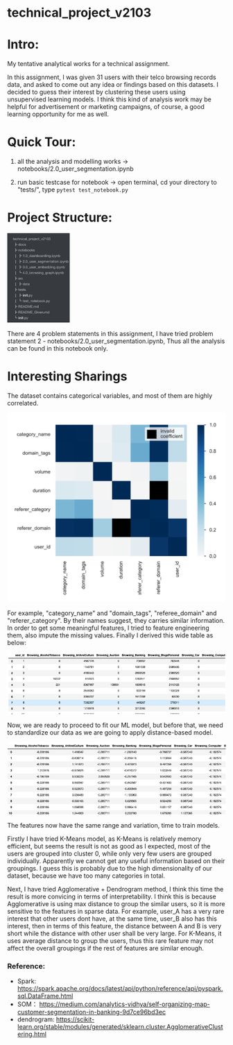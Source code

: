 # technical_project_v2103



# Intro:

My tentative analytical works for a technical assignment.



In this assignment, I was given 31 users with their telco browsing records data, and asked to come out any idea or findings based on this datasets. I decided to guess their interest by clustering these users using unsupervised learning models. I think this kind of analysis work may be helpful for advertisement or marketing campaigns, of course, a  good learning opportunity for me as well.  



# Quick Tour:

1. all the analysis and modelling works -> notebooks/2.0_user_segmentation.ipynb

2. run basic testcase for notebook -> open terminal, cd your directory to "tests/", type `pytest test_notebook.py`



# Project Structure:

<img src="./images/image-20220110130444318.png" alt="image-20220110130444318" style="zoom:25%;" />

There are 4 problem statements in this assignment, I have tried problem statement 2 - notebooks/2.0_user_segmentation.ipynb, Thus all the analysis can be found in this notebook only.



# Interesting Sharings

The dataset contains categorical variables, and most of them are highly correlated.

![image-20220110123431520](./images/image-20220110123431520.png)

For example, "category_name" and "domain_tags", "referee_domain" and "referer_category". By their names suggest, they carries similar information. In order to get some meaningful features, I tried to feature engineering them,  also impute the missing values. Finally I derived this wide table as below: 

![image-20220110124043604](./images/image-20220110124043604.png)

Now, we are ready to proceed to fit our ML model, but before that, we need to standardize our data as we are going to apply distance-based model.

![image-20220110124200711](./images/image-20220110124200711.png)

The features now have the same range and variation, time to train models. 

Firstly I have tried K-Means model, as K-Means is relatively memory efficient, but seems the result is not as good as I expected, most of the users are grouped into cluster 0, while only very few users are grouped individually. Apparently we cannot get any useful information based on their groupings. I guess this is probably due to the high dimensionality of our dataset, because we have too many categories in total. 

Next, I have tried Agglomerative + Dendrogram method, I think this time the result is more convicing in terms of interpretability. I think this is because Agglomerative is using max distance to group the similar users, so it is more sensitive to the features in sparse data. For example, user_A has a very rare interest that other users dont have, at the same time, user_B also has this interest, then in terms of this feature, the distance between A and B is very short while the distance with other user shall be very large. For K-Means, it uses average distance to group the users, thus this rare feature may not affect the overall groupings if the rest of features are similar enough.



### Reference:

 - Spark: https://spark.apache.org/docs/latest/api/python/reference/api/pyspark.sql.DataFrame.html
 - SOM： https://medium.com/analytics-vidhya/self-organizing-map-customer-segmentation-in-banking-9d7ce96bd3ec
 - dendrogram: https://scikit-learn.org/stable/modules/generated/sklearn.cluster.AgglomerativeClustering.html